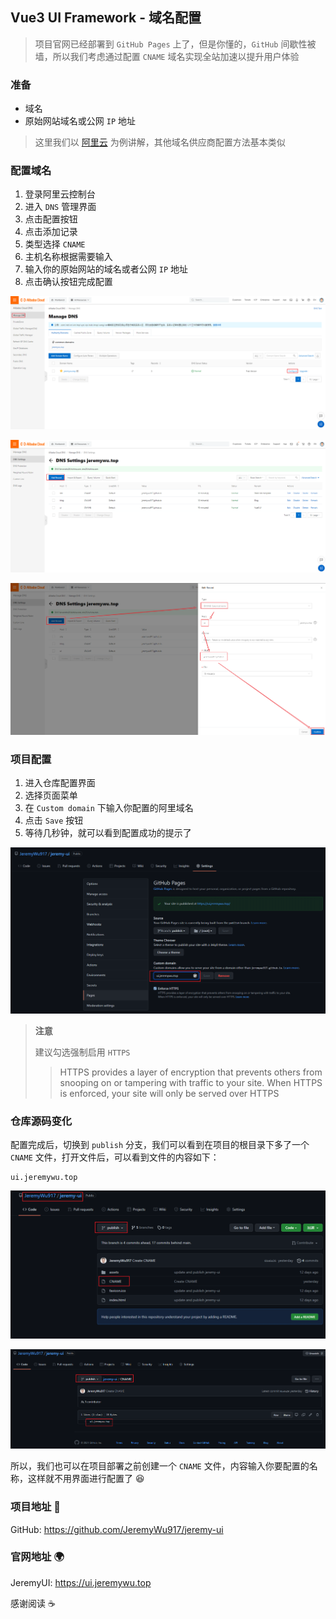 

## Vue3 UI  Framework - 域名配置

> 项目官网已经部署到 `GitHub Pages` 上了，但是你懂的，`GitHub` 间歇性被墙，所以我们考虑通过配置 `CNAME` 域名实现全站加速以提升用户体验
>

### 准备

- 域名
- 原始网站域名或公网 `IP` 地址

> 这里我们以 [阿里云](https://www.aliyun.com/) 为例讲解，其他域名供应商配置方法基本类似

### 配置域名

1. 登录阿里云控制台
2. 进入 `DNS` 管理界面
3. 点击配置按钮
4. 点击添加记录
5. 类型选择 `CNAME`
6. 主机名称根据需要输入
7. 输入你的原始网站的域名或者公网 `IP` 地址
8. 点击确认按钮完成配置

![image-20211228104354433](https://raw.githubusercontent.com/jeremywu917/jeremywuassets/main/src/blog/image-20211228104354433.png)

![image-20211228104507481](https://raw.githubusercontent.com/jeremywu917/jeremywuassets/main/src/blog/image-20211228104507481.png)

![image-20211228104612795](https://raw.githubusercontent.com/jeremywu917/jeremywuassets/main/src/blog/image-20211228104612795.png)

### 项目配置

1. 进入仓库配置界面
2. 选择页面菜单
3. 在 `Custom domain` 下输入你配置的阿里域名
4. 点击 `Save` 按钮
5. 等待几秒钟，就可以看到配置成功的提示了

![image-20211228105821689](https://raw.githubusercontent.com/jeremywu917/jeremywuassets/main/src/blog/image-20211228105821689.png)

> **注意**
>
> 建议勾选强制启用 `HTTPS`
>
> > HTTPS provides a layer of encryption that prevents others from snooping on or tampering with traffic to your site.
> > When HTTPS is enforced, your site will only be served over HTTPS

### 仓库源码变化

配置完成后，切换到 `publish` 分支，我们可以看到在项目的根目录下多了一个 `CNAME` 文件，打开文件后，可以看到文件的内容如下：

```
ui.jeremywu.top
```

![image-20211228110750416](https://raw.githubusercontent.com/jeremywu917/jeremywuassets/main/src/blog/image-20211228110750416.png)

![image-20211228110829082](https://raw.githubusercontent.com/jeremywu917/jeremywuassets/main/src/blog/image-20211228110829082.png)

所以，我们也可以在项目部署之前创建一个 `CNAME` 文件，内容输入你要配置的名称，这样就不用界面进行配置了 :laughing:

### 项目地址 :gift:

GitHub: https://github.com/JeremyWu917/jeremy-ui

### 官网地址 :earth_africa:

JeremyUI: https://ui.jeremywu.top



感谢阅读 :coffee: